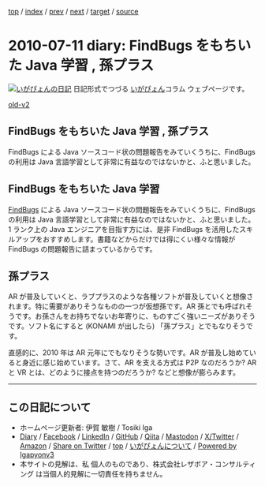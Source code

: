 [top](../index.html) 
 / [index](index.html) 
 / [prev](ig100708.html) 
 / [next](ig100719.html) 
 / [target](https://www.igapyon.jp/igapyon/diary/2010/ig100711.html) 
 / [source](https://github.com/igapyon/diary/blob/master/2010/ig100711.src.md) 

2010-07-11 diary: FindBugs をもちいた Java 学習 , 孫プラス
=====================================================================================================
[![いがぴょんの日記](https://www.igapyon.jp/igapyon/diary/images/iga202308_64.jpg "いがぴょん")](https://www.igapyon.jp/igapyon/diary/memo/memoigapyon.html) 日記形式でつづる [いがぴょん](https://www.igapyon.jp/igapyon/diary/memo/memoigapyon.html)コラム ウェブページです。

[old-v2](ig100711-orig.html)

## FindBugs をもちいた Java 学習 , 孫プラス

FindBugs による Java ソースコード状の問題報告をみていくうちに、FindBugs の利用は Java 言語学習として非常に有益なのではないかと、ふと思いました。


## FindBugs をもちいた Java 学習

[FindBugs](http://findbugs.sourceforge.net/) による Java ソースコード状の問題報告をみていくうちに、FindBugs の利用は Java 言語学習として非常に有益なのではないかと、ふと思いました。
1 ランク上の Java エンジニアを目指す方には、是非 FindBugs を活用したスキルアップをおすすめします。書籍などからだけでは得にくい様々な情報が
FindBugs の問題報告に詰まっているからです。

## 孫プラス

AR が普及していくと、ラブプラスのような各種ソフトが普及していくと想像されます。特に需要がありそうなものの一つが仮想孫です。AR 孫とでも呼ばれそうです。お孫さんをお持ちでないお年寄りに、ものすごく強いニーズがありそうです。ソフト名にすると
(KONAMI が出したら) 「孫プラス」とでもなりそうです。

直感的に、2010 年は AR 元年にでもなりそうな勢いです。AR が普及し始めていると身近に感じ始めています。さて、AR を支える方式は P2P なのだろうか? AR と VR とは、どのように接点を持つのだろうか? などと想像が膨らみます。


----------------------------------------------------------------------------------------------------

## この日記について

* ホームページ更新者: 伊賀 敏樹 / Tosiki Iga
* [Diary](https://www.igapyon.jp/igapyon/diary/) / [Facebook](https://www.facebook.com/igapyon) / [LinkedIn](https://www.linkedin.com/in/toshikiiga) / [GitHub](https://github.com/igapyon) / [Qiita](https://qiita.com/igapyon) / [Mastodon](https://social.vivaldi.net/@igapyon) / [X/Twitter](https://twitter.com/ToshikiIga) / [Amazon](https://www.amazon.co.jp/%E4%BC%8A%E8%B3%80-%E6%95%8F%E6%A8%B9/e/B004LTQWCQ) / 
[Share on Twitter](https://twitter.com/intent/tweet?hashtags=igapyon%2Cdiary%2C%E3%81%84%E3%81%8C%E3%81%B4%E3%82%87%E3%82%93&text=FindBugs+%E3%82%92%E3%82%82%E3%81%A1%E3%81%84%E3%81%9F+Java+%E5%AD%A6%E7%BF%92+%2C+%E5%AD%AB%E3%83%97%E3%83%A9%E3%82%B9&url=https%3A%2F%2Fwww.igapyon.jp%2Figapyon%2Fdiary%2F2010%2Fig100711.html) / [top](../index.html) / [いがぴょんについて](https://www.igapyon.jp/igapyon/diary/memo/memoigapyon.html) / [Powered by Igapyonv3](https://github.com/igapyon/igapyonv3)
* 本サイトの見解は、私 個人のものであり、株式会社レザボア・コンサルティング は当個人的見解に一切責任を持ちません。 
